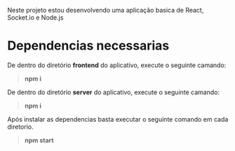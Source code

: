 Neste projeto estou desenvolvendo uma aplicação basica de React, Socket.io e Node.js

# Dependencias necessarias

De dentro do diretório **frontend** do aplicativo, execute o seguinte camando:

>**npm i**

De dentro do diretório **server** do aplicativo, execute o seguinte camando:

>**npm i**

Após instalar as dependencias basta executar o seguinte comando em cada diretorio.

>**npm start**